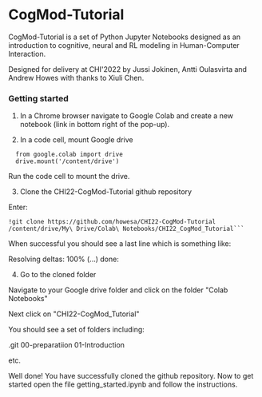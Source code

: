 # CogMod-Tutorial

CogMod-Tutorial is a set of Python Jupyter Notebooks designed as an introduction to cognitive, neural and RL modeling in Human-Computer Interaction. 

Designed for delivery at CHI'2022 by Jussi Jokinen, Antti Oulasvirta and Andrew Howes with thanks to Xiuli Chen.

### Getting started

1. In a Chrome browser navigate to Google Colab and create a new notebook (link in bottom right of the pop-up).

2. In a code cell, mount Google drive

```
  from google.colab import drive
  drive.mount('/content/drive')
```

Run the code cell to mount the drive.

3. Clone the CHI22-CogMod-Tutorial github repository

Enter:
```
!git clone https://github.com/howesa/CHI22-CogMod-Tutorial /content/drive/My\ Drive/Colab\ Notebooks/CHI22_CogMod_Tutorial```
```
When successful you should see a last line which is something like:

Resolving deltas: 100% (...) done:

4. Go to the cloned folder

Navigate to your Google drive folder and click on the folder "Colab Notebooks"

Next click on "CHI22-CogMod_Tutorial"

You should see a set of folders including:

.git
00-preparatiion
01-Introduction

etc.

Well done! You have successfully cloned the github repository.  Now to get started open the file getting_started.ipynb and follow the instructions.
